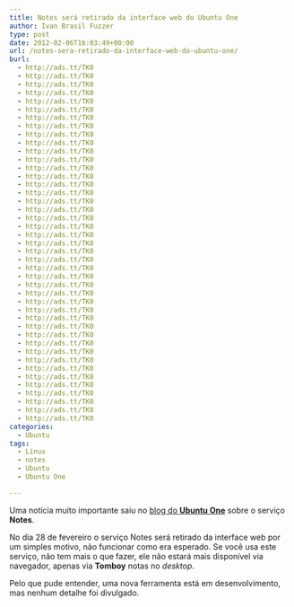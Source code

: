 ```yaml
---
title: Notes será retirado da interface web do Ubuntu One
author: Ivan Brasil Fuzzer
type: post
date: 2012-02-06T16:03:49+00:00
url: /notes-sera-retirado-da-interface-web-do-ubuntu-one/
burl:
  - http://ads.tt/TK0
  - http://ads.tt/TK0
  - http://ads.tt/TK0
  - http://ads.tt/TK0
  - http://ads.tt/TK0
  - http://ads.tt/TK0
  - http://ads.tt/TK0
  - http://ads.tt/TK0
  - http://ads.tt/TK0
  - http://ads.tt/TK0
  - http://ads.tt/TK0
  - http://ads.tt/TK0
  - http://ads.tt/TK0
  - http://ads.tt/TK0
  - http://ads.tt/TK0
  - http://ads.tt/TK0
  - http://ads.tt/TK0
  - http://ads.tt/TK0
  - http://ads.tt/TK0
  - http://ads.tt/TK0
  - http://ads.tt/TK0
  - http://ads.tt/TK0
  - http://ads.tt/TK0
  - http://ads.tt/TK0
  - http://ads.tt/TK0
  - http://ads.tt/TK0
  - http://ads.tt/TK0
  - http://ads.tt/TK0
  - http://ads.tt/TK0
  - http://ads.tt/TK0
  - http://ads.tt/TK0
  - http://ads.tt/TK0
  - http://ads.tt/TK0
  - http://ads.tt/TK0
  - http://ads.tt/TK0
  - http://ads.tt/TK0
  - http://ads.tt/TK0
  - http://ads.tt/TK0
  - http://ads.tt/TK0
  - http://ads.tt/TK0
  - http://ads.tt/TK0
  - http://ads.tt/TK0
  - http://ads.tt/TK0
categories:
  - Ubuntu
tags:
  - Linux
  - notes
  - Ubuntu
  - Ubuntu One

---
```

Uma notícia muito importante saiu no <a title="Blog do Ubuntu One" href="http://voices.canonical.com/ubuntuone/?p=1401" target="_blank" rel="nofollow">blog do <strong>Ubuntu One</strong></a> sobre o serviço **Notes**.

No dia 28 de fevereiro o serviço Notes será retirado da interface web por um simples motivo, não funcionar como era esperado. Se você usa este serviço, não tem mais o que fazer, ele não estará mais disponível via navegador, apenas via **Tomboy** notas no _desktop_.

Pelo que pude entender, uma nova ferramenta está em desenvolvimento, mas nenhum detalhe foi divulgado.